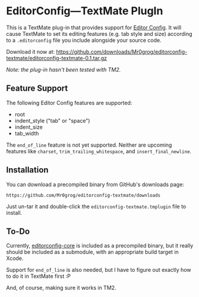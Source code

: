 EditorConfig—TextMate PlugIn
============================

This is a TextMate plug-in that provides support for [Editor Config](http://editorconfig.org/). It will cause TextMate to set its editing features (e.g. tab style and size) according to a `.editorconfig` file you include alongside your source code.

Download it now at: https://github.com/downloads/Mr0grog/editorconfig-textmate/editorconfig-textmate-0.1.tar.gz

*Note: the plug-in hasn't been tested with TM2.*


Feature Support
---------------

The following Editor Config features are supported:

- root
- indent_style ("tab" or "space")
- indent_size
- tab_width

The `end_of_line` feature is not yet supported. Neither are upcoming features like `charset`, `trim_trailing_whitespace`, and `insert_final_newline`.


Installation
------------

You can download a precompiled binary from GitHub's downloads page:

    https://github.com/Mr0grog/editorconfig-textmate/downloads

Just un-tar it and double-click the `editorconfig-textmate.tmplugin` file to install.


To-Do
-----

Currently, [editorconfig-core](https://github.com/editorconfig/editorconfig-core) is included as a precompiled binary, but it really should be included as a submodule, with an appropriate build target in Xcode.

Support for `end_of_line` is also needed, but I have to figure out exactly how to do it in TextMate first :P

And, of course, making sure it works in TM2.
